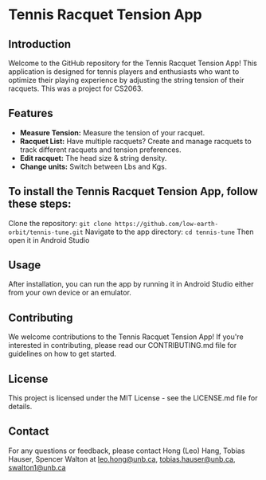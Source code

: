# Tennis Racquet Tension App

## Introduction
Welcome to the GitHub repository for the Tennis Racquet Tension App! This application is designed for tennis players and enthusiasts who want to optimize their playing experience by adjusting the string tension of their racquets. This was a project for CS2063.

## Features
- **Measure Tension:** Measure the tension of your racquet. 
- **Racquet List:** Have multiple racquets? Create and manage racquets to track different racquets and tension preferences.
- **Edit racquet:** The head size & string density.
- **Change units:** Switch between Lbs and Kgs.

## To install the Tennis Racquet Tension App, follow these steps:
Clone the repository:
`git clone https://github.com/low-earth-orbit/tennis-tune.git`
Navigate to the app directory:
`cd tennis-tune`
Then open it in Android Studio

## Usage
After installation, you can run the app by running it in Android Studio either from your own device or an emulator. 

## Contributing
We welcome contributions to the Tennis Racquet Tension App! If you're interested in contributing, please read our CONTRIBUTING.md file for guidelines on how to get started.

## License
This project is licensed under the MIT License - see the LICENSE.md file for details.

## Contact
For any questions or feedback, please contact Hong (Leo) Hang, Tobias Hauser, Spencer Walton at leo.hong@unb.ca, tobias.hauser@unb.ca, swalton1@unb.ca
